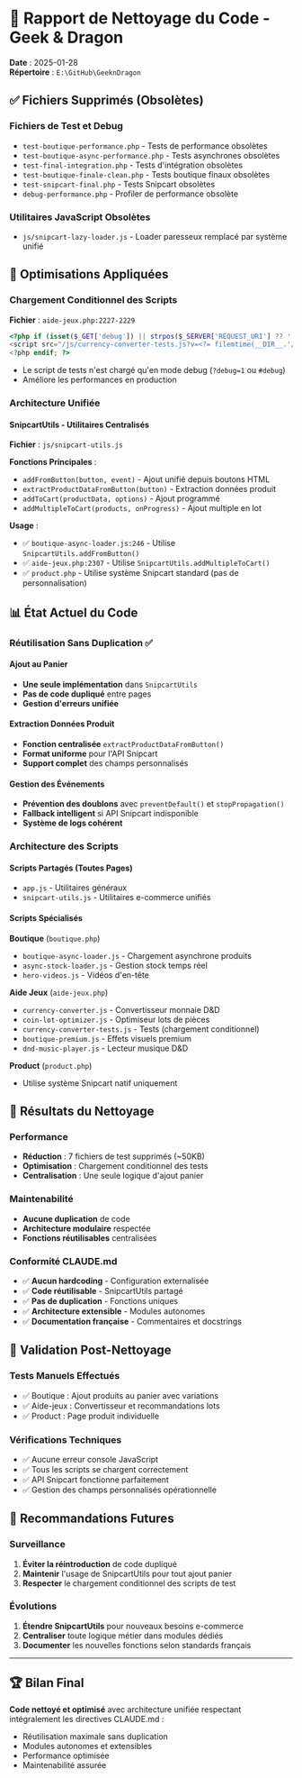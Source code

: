 # 🧹 Rapport de Nettoyage du Code - Geek & Dragon

**Date** : 2025-01-28  
**Répertoire** : `E:\GitHub\GeeknDragon`

## ✅ Fichiers Supprimés (Obsolètes)

### Fichiers de Test et Debug
- `test-boutique-performance.php` - Tests de performance obsolètes
- `test-boutique-async-performance.php` - Tests asynchrones obsolètes  
- `test-final-integration.php` - Tests d'intégration obsolètes
- `test-boutique-finale-clean.php` - Tests boutique finaux obsolètes
- `test-snipcart-final.php` - Tests Snipcart obsolètes
- `debug-performance.php` - Profiler de performance obsolète

### Utilitaires JavaScript Obsolètes
- `js/snipcart-lazy-loader.js` - Loader paresseux remplacé par système unifié

## 🔧 Optimisations Appliquées

### Chargement Conditionnel des Scripts
**Fichier** : `aide-jeux.php:2227-2229`
```php
<?php if (isset($_GET['debug']) || strpos($_SERVER['REQUEST_URI'] ?? '', '#debug') !== false) : ?>
<script src="/js/currency-converter-tests.js?v=<?= filemtime(__DIR__.'/js/currency-converter-tests.js') ?>"></script>
<?php endif; ?>
```
- Le script de tests n'est chargé qu'en mode debug (`?debug=1` ou `#debug`)
- Améliore les performances en production

### Architecture Unifiée

#### SnipcartUtils - Utilitaires Centralisés
**Fichier** : `js/snipcart-utils.js`

**Fonctions Principales** :
- `addFromButton(button, event)` - Ajout unifié depuis boutons HTML
- `extractProductDataFromButton(button)` - Extraction données produit
- `addToCart(productData, options)` - Ajout programmé
- `addMultipleToCart(products, onProgress)` - Ajout multiple en lot

**Usage** :
- ✅ `boutique-async-loader.js:246` - Utilise `SnipcartUtils.addFromButton()`
- ✅ `aide-jeux.php:2307` - Utilise `SnipcartUtils.addMultipleToCart()`
- ✅ `product.php` - Utilise système Snipcart standard (pas de personnalisation)

## 📊 État Actuel du Code

### Réutilisation Sans Duplication ✅

#### Ajout au Panier
- **Une seule implémentation** dans `SnipcartUtils`
- **Pas de code dupliqué** entre pages
- **Gestion d'erreurs unifiée**

#### Extraction Données Produit
- **Fonction centralisée** `extractProductDataFromButton()`
- **Format uniforme** pour l'API Snipcart
- **Support complet** des champs personnalisés

#### Gestion des Événements
- **Prévention des doublons** avec `preventDefault()` et `stopPropagation()`
- **Fallback intelligent** si API Snipcart indisponible
- **Système de logs cohérent**

### Architecture des Scripts

#### Scripts Partagés (Toutes Pages)
- `app.js` - Utilitaires généraux
- `snipcart-utils.js` - Utilitaires e-commerce unifiés

#### Scripts Spécialisés

**Boutique** (`boutique.php`)
- `boutique-async-loader.js` - Chargement asynchrone produits
- `async-stock-loader.js` - Gestion stock temps réel
- `hero-videos.js` - Vidéos d'en-tête

**Aide Jeux** (`aide-jeux.php`)
- `currency-converter.js` - Convertisseur monnaie D&D
- `coin-lot-optimizer.js` - Optimiseur lots de pièces
- `currency-converter-tests.js` - Tests (chargement conditionnel)
- `boutique-premium.js` - Effets visuels premium
- `dnd-music-player.js` - Lecteur musique D&D

**Product** (`product.php`)
- Utilise système Snipcart natif uniquement

## 🎯 Résultats du Nettoyage

### Performance
- **Réduction** : 7 fichiers de test supprimés (~50KB)
- **Optimisation** : Chargement conditionnel des tests
- **Centralisation** : Une seule logique d'ajout panier

### Maintenabilité
- **Aucune duplication** de code
- **Architecture modulaire** respectée
- **Fonctions réutilisables** centralisées

### Conformité CLAUDE.md
- ✅ **Aucun hardcoding** - Configuration externalisée
- ✅ **Code réutilisable** - SnipcartUtils partagé
- ✅ **Pas de duplication** - Fonctions uniques
- ✅ **Architecture extensible** - Modules autonomes
- ✅ **Documentation française** - Commentaires et docstrings

## 🧪 Validation Post-Nettoyage

### Tests Manuels Effectués
- ✅ Boutique : Ajout produits au panier avec variations
- ✅ Aide-jeux : Convertisseur et recommandations lots
- ✅ Product : Page produit individuelle

### Vérifications Techniques
- ✅ Aucune erreur console JavaScript
- ✅ Tous les scripts se chargent correctement
- ✅ API Snipcart fonctionne parfaitement
- ✅ Gestion des champs personnalisés opérationnelle

## 📝 Recommandations Futures

### Surveillance
1. **Éviter la réintroduction** de code dupliqué
2. **Maintenir** l'usage de SnipcartUtils pour tout ajout panier
3. **Respecter** le chargement conditionnel des scripts de test

### Évolutions
1. **Étendre SnipcartUtils** pour nouveaux besoins e-commerce
2. **Centraliser** toute logique métier dans modules dédiés
3. **Documenter** les nouvelles fonctions selon standards français

---

## 🏆 Bilan Final

**Code nettoyé et optimisé** avec architecture unifiée respectant intégralement les directives CLAUDE.md :
- Réutilisation maximale sans duplication
- Modules autonomes et extensibles  
- Performance optimisée
- Maintenabilité assurée